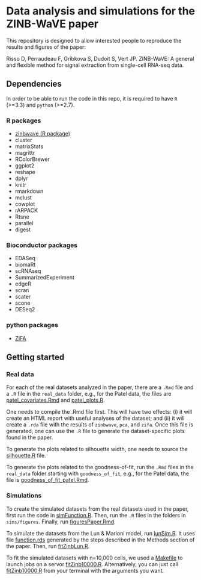 # Data analysis and simulations for the ZINB-WaVE paper

This repository is designed to allow interested people to reproduce the results and figures of the paper:

Risso D, Perraudeau F, Gribkova S, Dudoit S, Vert JP. ZINB-WaVE: A general and flexible method for signal extraction from single-cell RNA-seq data.

## Dependencies

In order to be able to run the code in this repo, it is required to have `R` (>=3.3) and `python` (>=2.7).

### R packages

- [zinbwave (R package)](https://github.com/drisso/zinbwave)
- cluster
- matrixStats
- magrittr
- RColorBrewer
- ggplot2
- reshape
- dplyr
- knitr
- rmarkdown
- mclust
- cowplot
- rARPACK
- Rtsne
- parallel
- digest


### Bioconductor packages

- EDASeq
- biomaRt
- scRNAseq
- SummarizedExperiment
- edgeR
- scran
- scater
- scone
- DESeq2


### python packages

- [ZIFA](https://github.com/epierson9/ZIFA)

## Getting started

### Real data

For each of the real datasets analyzed in the paper, there are a `.Rmd` file and a `.R` file in the `real_data` folder, e.g.,
for the Patel data, the files are [patel_covariates.Rmd](https://github.com/drisso/zinb_analysis/blob/master/real_data/patel_covariates.Rmd)
and [patel_plots.R](https://github.com/drisso/zinb_analysis/blob/master/real_data/patel_plots.R).

One needs to compile the .Rmd file first. This will have two effects: (i) it will create an HTML report with useful analyses of
the dataset; and (ii) it will create a `.rda` file with the results of `zinbwave`, `pca`, and `zifa`. Once this file is generated,
one can use the `.R` file to generate the dataset-specific plots found in the paper.

To generate the plots related to silhouette width, one needs to source the [silhouette.R](https://github.com/drisso/zinb_analysis/blob/master/real_data/silhouette.R)
file.

To generate the plots related to the goodness-of-fit, run the `.Rmd` files in the `real_data` folder starting with `goodness_of_fit`, e.g., for the Patel data, the file is [goodness_of_fit_patel.Rmd](https://github.com/drisso/zinb_analysis/blob/master/real_data/goodness_of_fit_patel.Rmd).

### Simulations

To create the simulated datasets from the real datasets used in the paper, first run the code in [simFunction.R](https://github.com/drisso/zinb_analysis/blob/master/sims/figures/simFunction.R). Then, run the `.R` files in the folders in `sims/figures`. Finally, run [figuresPaper.Rmd](https://github.com/drisso/zinb_analysis/blob/master/sims/figures/figuresPaper.Rmd).

To simulate the datasets from the Lun & Marioni model, run [lunSim.R](https://github.com/drisso/zinb_analysis/blob/master/sims/figures/fig6e-g/lunSim.R). It uses file [function.rds](https://github.com/drisso/zinb_analysis/blob/master/sims/figures/fig6e-g/function.rds) generated by the steps described in the Methods section of the paper. Then, run [fitZinbLun.R](https://github.com/drisso/zinb_analysis/blob/master/sims/figures/fig6e-g/fitZinbLun.R).

To fit the simulated datasets with n=10,000 cells, we used a [Makefile](https://github.com/drisso/zinb_analysis/blob/master/sims/figures/fig6ad-S13-S14/Makefile) to launch jobs on a servor [fitZinb10000.R](https://github.com/drisso/zinb_analysis/blob/master/sims/figures/fig6ad-S13-S14/fitZinb10000.R). Alternatively, you can just call [fitZinb10000.R](https://github.com/drisso/zinb_analysis/blob/master/sims/figures/fig6ad-S13-S14/fitZinb10000.R) from your terminal with the arguments you want.


